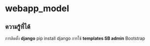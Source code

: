 ﻿# webapp_model
## ความรู้ที่ได้
  การติดตั้ง __django__
    pip install django
  การใช้ __templates SB admin__ Bootstrap 
  
